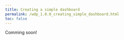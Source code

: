 ```yaml
---
title: Creating a simple dashboard
permalink: /wdp_1.0.0_creating_simple_dashboard.html
toc: false
---
```


Comming soon!
